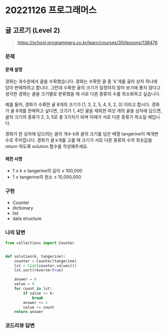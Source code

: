 # 20221126 프로그래머스

## 귤 고르기 (Level 2)
> https://school.programmers.co.kr/learn/courses/30/lessons/138476

### 문제
#### 문제 설명
경화는 과수원에서 귤을 수확했습니다. 경화는 수확한 귤 중 'k'개를 골라 상자 하나에 담아 판매하려고 합니다. 그런데 수확한 귤의 크기가 일정하지 않아 보기에 좋지 않다고 생각한 경화는 귤을 크기별로 분류했을 때 서로 다른 종류의 수를 최소화하고 싶습니다.

예를 들어, 경화가 수확한 귤 8개의 크기가 [1, 3, 2, 5, 4, 5, 2, 3] 이라고 합시다. 경화가 귤 6개를 판매하고 싶다면, 크기가 1, 4인 귤을 제외한 여섯 개의 귤을 상자에 담으면, 귤의 크기의 종류가 2, 3, 5로 총 3가지가 되며 이때가 서로 다른 종류가 최소일 때입니다.

경화가 한 상자에 담으려는 귤의 개수 k와 귤의 크기를 담은 배열 tangerine이 매개변수로 주어집니다. 경화가 귤 k개를 고를 때 크기가 서로 다른 종류의 수의 최솟값을 return 하도록 solution 함수를 작성해주세요.

#### 제한 사항
- 1 ≤ k ≤ tangerine의 길이 ≤ 100,000
- 1 ≤ tangerine의 원소 ≤ 10,000,000

### 구현
- Counter
- dictionary
- list
- data structure

### 나의 답변
```python
from collections import Counter


def solution(k, tangerine):
    counter = Counter(tangerine)
    lst = list(counter.values())
    lst.sort(reverse=True)

    answer = 0
    value = 0
    for count in lst:
        if value >= k:
            break
        answer += 1
        value += count
    return answer
```

### 코드리뷰 답변
```python
```
